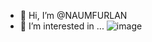 - 👋 Hi, I’m @NAUMFURLAN
- 👀 I’m interested in ...
![image](https://github.com/NAUMFURLAN/NAUMFURLAN/assets/169256633/6fa89cd0-6db5-4bb7-8e79-4529e0e5209c)
